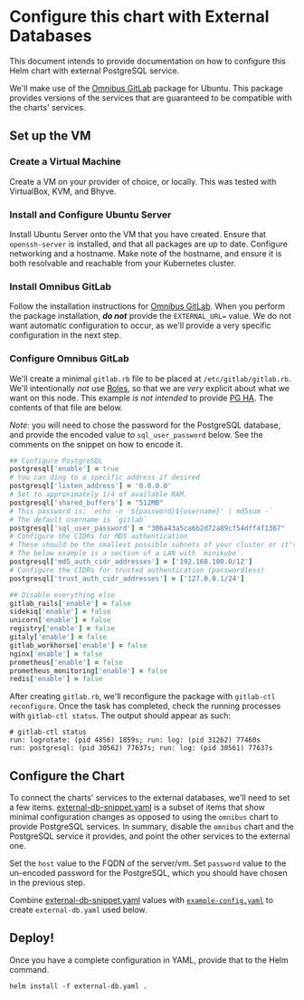 # Configure this chart with External Databases

This document intends to provide documentation on how to configure this Helm chart with external PostgreSQL service.

We'll make use of the [Omnibus GitLab][] package for Ubuntu. This package provides versions of the services that are guaranteed to be compatible with the charts' services.

## Set up the VM

### Create a Virtual Machine
Create a VM on your provider of choice, or locally. This was tested with VirtualBox, KVM, and Bhyve.

### Install and Configure Ubuntu Server

Install Ubuntu Server onto the VM that you have created. Ensure that `openssh-server` is installed, and that all packages are up to date. Configure networking and a hostname. Make note of the hostname, and ensure it is both resolvable and reachable from your Kubernetes cluster.

### Install Omnibus GitLab

Follow the installation instructions for [Omnibus GitLab][]. When you perform the package installation, **_do not_** provide the `EXTERNAL_URL=` value. We do not want automatic configuration to occur, as we'll provide a very specific configuration in the next step.

### Configure Omnibus GitLab

We'll create a minimal `gitlab.rb` file to be placed at `/etc/gitlab/gitlab.rb`. We'll intentionally _not_ use [Roles](https://docs.gitlab.com/omnibus/roles/README.html), so that we are _very_ explicit about what we want on this node. This example _is not intended_ to provide [PG HA](https://docs.gitlab.com/ee/administration/high_availability/database.html). The contents of that file are below.

*Note*: you will need to chose the password for the PostgreSQL database, and provide the encoded value to `sql_user_password` below. See the comments on the snippet on how to encode it.

```Ruby
## Configure PostgreSQL
postgresql['enable'] = true
# You can ding to a specific address if desired
postgresql['listen_address'] = '0.0.0.0'
# Set to approximately 1/4 of available RAM.
postgresql['shared_buffers'] = "512MB"
# This password is: `echo -n '${password}${username}' | md5sum -`
# The default username is `gitlab`
postgresql['sql_user_password'] = "306a43a5ca6b2d72a89cf54dff4f1367"
# Configure the CIDRs for MD5 authentication
# These should be the smallest possible subnets of your cluster or it's gateway.
# The below example is a section of a LAN with `minikube`.
postgresql['md5_auth_cidr_addresses'] = ['192.168.100.0/12']
# Configure the CIDRs for trusted authentication (passwordless)
postgresql['trust_auth_cidr_addresses'] = ['127.0.0.1/24']

## Disable everything else
gitlab_rails['enable'] = false
sidekiq['enable'] = false
unicorn['enable'] = false
registry['enable'] = false
gitaly['enable'] = false
gitlab_workhorse['enable'] = false
nginx['enable'] = false
prometheus['enable'] = false
prometheus_monitoring['enable'] = false
redis['enable'] = false
```

After creating `gitlab.rb`, we'll reconfigure the package with `gitlab-ctl reconfigure`. Once the task has completed, check the running processes with `gitlab-ctl status`. The output should appear as such:
```
# gitlab-ctl status
run: logrotate: (pid 4856) 1859s; run: log: (pid 31262) 77460s
run: postgresql: (pid 30562) 77637s; run: log: (pid 30561) 77637s
```

## Configure the Chart

To connect the charts' services to the external databases, we'll need to set a few items. [external-db-snippet.yaml](external-db-snippet.yaml) is a subset of items that show minimal configuration changes as opposed to using the `omnibus` chart to provide PostgreSQL services. In summary, disable the `omnibus` chart and the PostgreSQL service it provides, and point the other services to the external one.

Set the `host` value to the FQDN of the server/vm. Set `password` value to the un-encoded password for the PostgreSQL, which you should have chosen in the previous step.

Combine [external-db-snippet.yaml](external-db-snippet.yaml) values  with [`example-config.yaml`](../../example-config.yaml) to create `external-db.yaml` used below.

## Deploy!

Once you have a complete configuration in YAML, provide that to the Helm command.

`helm install -f external-db.yaml .`

[Omnibus GitLab]: https://about.gitlab.com/installation/#ubuntu
